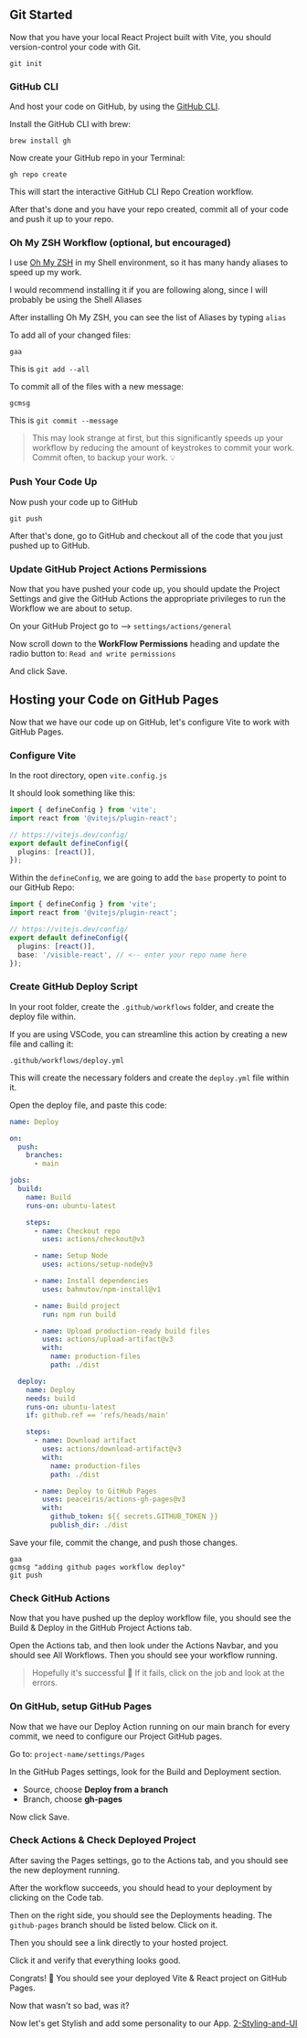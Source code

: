 ## Git Started

Now that you have your local React Project built with Vite, you should version-control your code with Git.

```
git init
```

### GitHub CLI

And host your code on GitHub, by using the [GitHub CLI](https://cli.github.com/).

Install the GitHub CLI with brew:

```
brew install gh
```

Now create your GitHub repo in your Terminal:

```
gh repo create
```

This will start the interactive GitHub CLI Repo Creation workflow.

After that's done and you have your repo created, commit all of your code and push it up to your repo.

### Oh My ZSH Workflow (optional, but encouraged)

I use [Oh My ZSH](https://ohmyz.sh/) in my Shell environment, so it has many handy aliases to speed up my work.

I would recommend installing it if you are following along, since I will probably be using the Shell Aliases

After installing Oh My ZSH, you can see the list of Aliases by typing `alias`

To add all of your changed files:

```
gaa
```

This is `git add --all`

To commit all of the files with a new message:

```
gcmsg
```

This is `git commit --message`

> This may look strange at first, but this significantly speeds up your workflow by reducing the amount of keystrokes to commit your work. Commit often, to backup your work. 💡

### Push Your Code Up

Now push your code up to GitHub

```
git push
```

After that's done, go to GitHub and checkout all of the code that you just pushed up to GitHub.

### Update GitHub Project Actions Permissions

Now that you have pushed your code up, you should update the Project Settings and give the GitHub Actions the appropriate privileges to run the Workflow we are about to setup.

On your GitHub Project go to --> `settings/actions/general`

Now scroll down to the **WorkFlow Permissions** heading and update the radio button to:
`Read and write permissions`

And click Save.

## Hosting your Code on GitHub Pages

Now that we have our code up on GitHub, let's configure Vite to work with GitHub Pages.

### Configure Vite

In the root directory, open `vite.config.js`

It should look something like this:

```ts
import { defineConfig } from 'vite';
import react from '@vitejs/plugin-react';

// https://vitejs.dev/config/
export default defineConfig({
  plugins: [react()],
});
```

Within the `defineConfig`, we are going to add the `base` property to point to our GitHub Repo:

```ts
import { defineConfig } from 'vite';
import react from '@vitejs/plugin-react';

// https://vitejs.dev/config/
export default defineConfig({
  plugins: [react()],
  base: '/visible-react', // <-- enter your repo name here
});
```

### Create GitHub Deploy Script

In your root folder, create the `.github/workflows` folder, and create the deploy file within.

If you are using VSCode, you can streamline this action by creating a new file and calling it:

```
.github/workflows/deploy.yml
```

This will create the necessary folders and create the `deploy.yml` file within it.

Open the deploy file, and paste this code:

```yml
name: Deploy

on:
  push:
    branches:
      - main

jobs:
  build:
    name: Build
    runs-on: ubuntu-latest

    steps:
      - name: Checkout repo
        uses: actions/checkout@v3

      - name: Setup Node
        uses: actions/setup-node@v3

      - name: Install dependencies
        uses: bahmutov/npm-install@v1

      - name: Build project
        run: npm run build

      - name: Upload production-ready build files
        uses: actions/upload-artifact@v3
        with:
          name: production-files
          path: ./dist

  deploy:
    name: Deploy
    needs: build
    runs-on: ubuntu-latest
    if: github.ref == 'refs/heads/main'

    steps:
      - name: Download artifact
        uses: actions/download-artifact@v3
        with:
          name: production-files
          path: ./dist

      - name: Deploy to GitHub Pages
        uses: peaceiris/actions-gh-pages@v3
        with:
          github_token: ${{ secrets.GITHUB_TOKEN }}
          publish_dir: ./dist
```

Save your file, commit the change, and push those changes.

```
gaa
gcmsg "adding github pages workflow deploy"
git push
```

### Check GitHub Actions

Now that you have pushed up the deploy workflow file, you should see the Build & Deploy in the GitHub Project Actions tab.

Open the Actions tab, and then look under the Actions Navbar, and you should see All Workflows. Then you should see your workflow running.

> Hopefully it's successful 🤞 If it fails, click on the job and look at the errors.

### On GitHub, setup GitHub Pages

Now that we have our Deploy Action running on our main branch for every commit, we need to configure our Project GitHub pages.

Go to:
`project-name/settings/Pages`

In the GitHub Pages settings, look for the Build and Deployment section.

- Source, choose **Deploy from a branch**
- Branch, choose **gh-pages**

Now click Save.

### Check Actions & Check Deployed Project

After saving the Pages settings, go to the Actions tab, and you should see the new deployment running.

After the workflow succeeds, you should head to your deployment by clicking on the Code tab.

Then on the right side, you should see the Deployments heading.
The `github-pages` branch should be listed below.
Click on it.

Then you should see a link directly to your hosted project.

Click it and verify that everything looks good.

Congrats! 🎉
You should see your deployed Vite & React project on GitHub Pages.

Now that wasn't so bad, was it?

Now let's get Stylish and add some personality to our App. [2-Styling-and-UI](2-Styling-and-UI.md)
